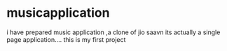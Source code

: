 # musicapplication
i have prepared music application ,a clone of jio saavn its actually a single page application.... this is my first project
